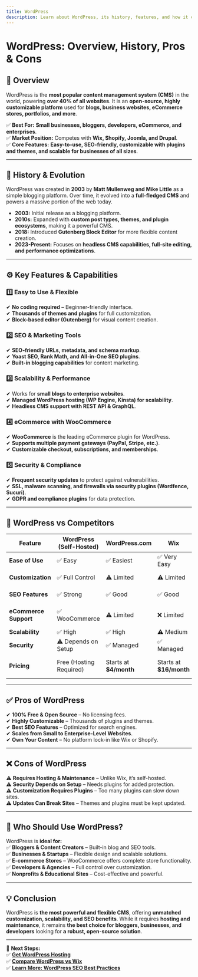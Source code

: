 ```yaml
---
title: WordPress  
description: Learn about WordPress, its history, features, and how it compares to other CMS platforms.  
---
```


# **WordPress: Overview, History, Pros & Cons**  

## **📌 Overview**  
WordPress is the **most popular content management system (CMS)** in the world, powering **over 40% of all websites**. It is an **open-source, highly customizable platform** used for **blogs, business websites, eCommerce stores, portfolios, and more**.  

✅ **Best For:** **Small businesses, bloggers, developers, eCommerce, and enterprises**.  
✅ **Market Position:** Competes with **Wix, Shopify, Joomla, and Drupal**.  
✅ **Core Features:** **Easy-to-use, SEO-friendly, customizable with plugins and themes, and scalable for businesses of all sizes**.  

---

## **📜 History & Evolution**  
WordPress was created in **2003** by **Matt Mullenweg and Mike Little** as a simple blogging platform. Over time, it evolved into a **full-fledged CMS** and powers a massive portion of the web today.  

- **2003:** Initial release as a blogging platform.  
- **2010s:** Expanded with **custom post types, themes, and plugin ecosystems**, making it a powerful CMS.  
- **2018:** Introduced **Gutenberg Block Editor** for more flexible content creation.  
- **2023-Present:** Focuses on **headless CMS capabilities, full-site editing, and performance optimizations**.  

---

## **⚙️ Key Features & Capabilities**  

### **1️⃣ Easy to Use & Flexible**  
✔ **No coding required** – Beginner-friendly interface.  
✔ **Thousands of themes and plugins** for full customization.  
✔ **Block-based editor (Gutenberg)** for visual content creation.  

### **2️⃣ SEO & Marketing Tools**  
✔ **SEO-friendly URLs, metadata, and schema markup**.  
✔ **Yoast SEO, Rank Math, and All-in-One SEO plugins**.  
✔ **Built-in blogging capabilities** for content marketing.  

### **3️⃣ Scalability & Performance**  
✔ Works for **small blogs to enterprise websites**.  
✔ **Managed WordPress hosting (WP Engine, Kinsta) for scalability**.  
✔ **Headless CMS support with REST API & GraphQL**.  

### **4️⃣ eCommerce with WooCommerce**  
✔ **WooCommerce** is the leading eCommerce plugin for WordPress.  
✔ **Supports multiple payment gateways (PayPal, Stripe, etc.)**.  
✔ **Customizable checkout, subscriptions, and memberships**.  

### **5️⃣ Security & Compliance**  
✔ **Frequent security updates** to protect against vulnerabilities.  
✔ **SSL, malware scanning, and firewalls via security plugins (Wordfence, Sucuri)**.  
✔ **GDPR and compliance plugins** for data protection.  

---

## **🔄 WordPress vs Competitors**  

| Feature                 | WordPress (Self-Hosted) | WordPress.com | Wix        | Shopify    | Drupal       |
|-------------------------|----------------------|---------------|------------|------------|-------------|
| **Ease of Use**        | ✅ Easy | ✅ Easiest | ✅ Very Easy | ✅ Moderate | ❌ Complex |
| **Customization**      | ✅ Full Control | ⚠ Limited | ⚠ Limited | ⚠ Limited | ✅ Full Control |
| **SEO Features**       | ✅ Strong | ✅ Good | ✅ Good | ⚠ Requires Apps | ✅ Advanced |
| **eCommerce Support**  | ✅ WooCommerce | ⚠ Limited | ❌ Limited | ✅ Built-In | ⚠ Requires Dev Work |
| **Scalability**        | ✅ High | ✅ High | ⚠ Medium | ✅ High | ✅ High |
| **Security**           | ⚠ Depends on Setup | ✅ Managed | ✅ Managed | ✅ Managed | ✅ Strong |
| **Pricing**            | Free (Hosting Required) | Starts at **$4/month** | Starts at **$16/month** | Starts at **$29/month** | Free (Hosting Required) |

---

## **✅ Pros of WordPress**  
✔ **100% Free & Open Source** – No licensing fees.  
✔ **Highly Customizable** – Thousands of plugins and themes.  
✔ **Best SEO Features** – Optimized for search engines.  
✔ **Scales from Small to Enterprise-Level Websites**.  
✔ **Own Your Content** – No platform lock-in like Wix or Shopify.  

---

## **❌ Cons of WordPress**  
⚠ **Requires Hosting & Maintenance** – Unlike Wix, it’s self-hosted.  
⚠ **Security Depends on Setup** – Needs plugins for added protection.  
⚠ **Customization Requires Plugins** – Too many plugins can slow down sites.  
⚠ **Updates Can Break Sites** – Themes and plugins must be kept updated.  

---

## **🎯 Who Should Use WordPress?**  
WordPress is **ideal for:**  
✅ **Bloggers & Content Creators** – Built-in blog and SEO tools.  
✅ **Businesses & Startups** – Flexible design and scalable solutions.  
✅ **E-commerce Stores** – WooCommerce offers complete store functionality.  
✅ **Developers & Agencies** – Full control over customization.  
✅ **Nonprofits & Educational Sites** – Cost-effective and powerful.  

---

## **💡 Conclusion**  
WordPress is **the most powerful and flexible CMS**, offering **unmatched customization, scalability, and SEO benefits**. While it requires **hosting and maintenance**, it remains **the best choice for bloggers, businesses, and developers** looking for **a robust, open-source solution**.  

---

🚀 **Next Steps:**  
✅ **[Get WordPress Hosting](https://wordpress.org/hosting/)**  
✅ **[Compare WordPress vs Wix](#)**  
✅ **[Learn More: WordPress SEO Best Practices](#)**  